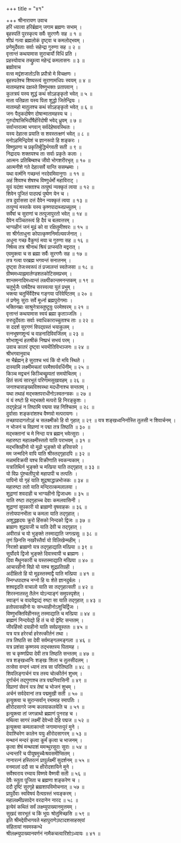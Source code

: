 +++
title = "४१"

+++
श्रीनारायण उवाच  
हरिं ध्यात्वा हरिर्ब्रह्मन् जगाम ब्रह्मणः सभाम् ।  
बृहस्पतिं पुरस्कृत्य सर्वैः सुरगणैः सह ॥ १ ॥  
शीघ्रं गत्वा ब्रह्मलोकं दृष्ट्वा च कमलोद्भवम् ।  
प्रणेमुर्देवताः सर्वाः सहेन्द्रा गुरुणा सह ॥ २ ॥  
वृत्तान्तं कथयामास सुराचार्यो विधिं प्रति ।  
प्रहस्योवाच तच्छ्रुत्वा महेन्द्रं कमलासनः ॥ ३ ॥  
ब्रह्मोवाच  
वत्स मद्वंशजातोऽसि प्रपौत्रो मे विचक्षणः ।  
बृहस्पतेश्च शिष्यस्त्वं सुराणामधिपः स्वयम् ॥ ४ ॥  
मातामहश्च दक्षस्ते विष्णुभक्तः प्रतापवान् ।  
कुलत्रयं यस्य शुद्धं कथं सोऽहङ्कृतो भवेत् ॥ ५ ॥  
माता पतिव्रता यस्य पिता शुद्धो जितेन्द्रियः ।  
मातामहो मातुलश्च कथं सोऽहङ्‌कृतो भवेत् ॥ ६ ॥  
जनः पैतृकदोषेण दोषान्मातामहस्य च ।  
गुरुदोषात्त्रिभिर्दोषैर्हरिदोषी भवेद्‌ ध्रुवम् ॥ ७ ॥  
सर्वान्तरात्मा भगवान् सर्वदेहेष्ववस्थितः ।  
यस्य देहात्स प्रयाति स शवस्तत्क्षणं भवेत् ॥ ८ ॥  
मनोऽहमिन्द्रियेशं च ज्ञानरूपो हि शङ्‌करः ।  
विष्णुप्राणा च प्रकृतिर्बुद्धिर्भगवती सती ॥ ९ ॥  
निद्रादयः शक्तयश्च ताः सर्वाः प्रकृतेः कलाः ।  
आत्मनः प्रतिबिम्बश्च जीवो भोगशरीरभृत् ॥ १० ॥  
आत्मनीशे गते देहात्सर्वे यान्ति ससम्भ्रमाः ।  
यथा वर्त्मनि गच्छन्तं नरदेवमिवानुगाः ॥ ११ ॥  
अहं शिवश्च शेषश्च विष्णुर्धर्मो महाविराट् ।  
यूयं यदंशा भक्ताश्च तत्पुष्पं न्यक्कृतं त्वया ॥ १२ ॥  
शिवेन पूजितं पादपद्मं पुष्पेण येन च ।  
तत्र दुर्वाससा दत्तं दैवेन न्यक्कृतं त्वया ॥ १३ ॥  
तत्पुण्यं मस्तके यस्य कृष्णपादाब्जप्रच्युतम् ।  
सर्वेषां च सुराणां च तत्पूजापुरतो भवेत् ॥ १४ ॥  
दैवेन वञ्चितस्त्वं हि दैवं च बलवत्तरम् ।  
भाग्यहीनं जनं मूढं को वा रक्षितुमीश्वरः ॥ १५ ॥  
सा श्रीर्गताधुना कोपात्कृष्णनिर्माल्यवर्जनात् ।  
अधुना गच्छ वैकुण्ठं मया च गुरुणा सह ॥ १६ ॥  
निषेव्य तत्र श्रीनाथं श्रियं प्राप्स्यति मद्वरात् ।  
एवमुक्त्वा च स ब्रह्मा सर्वैः सुरगणैः सह ॥ १७ ॥  
तत्र गत्वा परब्रह्म भगवन्तं सनातनम् ।  
दृष्ट्वा तेजःस्वरूपं तं प्रज्वलन्तं स्वतेजसा ॥ १८ ॥  
ग्रीष्ममध्याह्नमार्तण्डशतकोटिसमप्रभम् ।  
शान्तमनादिमध्यान्तं लक्ष्यीकान्तमनन्तकम् ॥ १९ ॥  
चतुर्भुजैः पार्षदैश्च सरस्वत्या युतं प्रभुम् ।  
भक्त्या चतुर्भिर्वेदैश्च गङ्‌गया परिवेष्टितम् ॥ २० ॥  
तं प्रणेमुः सुराः सर्वे मूर्ध्ना ब्रह्मपुरोगमाः ।  
भक्तिनम्राः साश्रुनेत्रास्तुष्टुवुः परमेश्वरम् ॥ २१ ॥  
वृत्तान्तं कथयामास स्वयं ब्रह्मा कृताञ्जलिः ।  
रुरुदुर्देवताः सर्वाः स्वाधिकाराच्चुताश्च ताः ॥ २२ ॥  
स ददर्श सुरगणं विपद्‌ग्रस्तं भयाकुलम् ।  
रत्नभूषणशून्यं च वाहनादिविवर्जितम् ॥ २३ ॥  
शोभाशून्यं हतश्रीकं निष्प्रभं सभयं परम् ।  
उवाच कातरं दृष्ट्वा भयभीतिविभञ्जनः ॥ २४ ॥  
श्रीभगवानुवाच  
मा भैर्ब्रह्मन् हे सुराश्च भयं किं वो मयि स्थिते ।  
दास्यामि लक्ष्मीमचलां परमैश्वर्यवर्धिनीम् ॥ २५ ॥  
किञ्च मद्वचनं किञ्चिच्छ्रूयतां समयोचितम् ।  
हितं सत्यं सारभूतं परिणामसुखावहम् ॥ २६ ॥  
जनाश्चासङ्ख्यविश्वस्था मदधीनाश्च सन्ततम् ।  
यथा तथाहं मद्भक्तपराधीनोऽस्वतन्त्रकः ॥ २७ ॥  
यं यं रुष्टो हि मद्भक्तो मत्परो हि निरङ्‌कुशः ।  
तद्‌गृहेऽहं न तिष्ठामि पद्मया सह निश्चितम् ॥ २८ ॥  
दुर्वासाः शङ्‌करांशश्च वैष्णवो मत्परायणः ।  
तच्छापादागतोऽहं च सलक्ष्मीको हि वो गृहात् ॥ २९ ॥
यत्र शङ्‌खध्वनिर्नास्ति तुलसी न शिवार्चनम् ।  
न भोजनं च विप्राणां न पद्मा तत्र तिष्ठति ॥ ३० ॥  
मद्भक्तानां च मे निन्दा यत्र ब्रह्मन् भवेत्सुराः ।  
महारुष्टा महालक्ष्मीस्ततो याति पराभवम् ॥ ३१ ॥  
मद्भक्तिहीनो यो मूढो भुङ्क्ते यो हरिवासरे ।  
मम जन्मदिने वापि याति श्रीस्तद्‌गृहादपि ॥ ३२ ॥  
मन्नामविक्रयी यश्च विक्रीणाति स्वकन्यकाम् ।  
यत्रातिथिर्न भुङ्‌क्ते च मत्प्रिया याति तद्‌गृहात् ॥ ३३ ॥  
यो विप्रः पुंश्चलीपुत्रो महापापी च तत्पतिः ।  
पापिनो यो गृहं याति शूद्रश्राद्धान्नभोजकः ॥ ३४ ॥  
महारुष्टा ततो याति मन्दिरात्कमलालया ।  
शूद्राणां शवदाही च भाग्यहीनो द्विजाधमः ॥ ३५ ॥  
याति रुष्टा तद्‌गृहाच्च देवाः कमलवासिनी ।  
शूद्राणां सूपकारी यो ब्राह्मणो वृषवाहकः ॥ ३६ ॥  
तत्तोयपानभीता च कमला याति तद्‌गृहात् ।  
अशुद्धहृदयः क्रूरो हिंसको निन्दको द्विजः ॥ ३७ ॥  
ब्राह्मणः शूद्रयाजी च याति देवी च तद्‌गृहात् ।  
अवीरान्नं च यो भुङ्‌क्ते तस्माद्याति जगत्प्रसूः ॥ ३८ ॥  
तृणं छिनत्ति नखरैस्तैर्वा यो विलिखेन्महीम् ।  
निराशो ब्राह्मणो यत्र तद्‌गृहाद्याति मत्प्रिया ॥ ३९ ॥  
सूर्योदये द्विजो भुङ्‌क्ते दिवास्वापी च ब्राह्मणः ।  
दिवा मैथुनकारी च यस्तस्माद्याति मत्प्रिया ॥ ४० ॥  
आचारहीनो विप्रो यो यश्च शूद्रप्रतिग्रही ।  
अदीक्षितो हि यो मूढस्तस्माद्वै याति मत्प्रिया ॥ ४१ ॥  
स्निग्धपादश्च नग्नो हि यः शेते ज्ञानदुर्बलः ।  
शश्वद्वदति वाचालो याति सा तद्‌गृहात्सती ॥ ४२ ॥  
शिरस्नातस्तु तैलेन योऽन्याङ्‌गं समुपस्पृशेत् ।  
स्वाङ्‌गं च वादयेद्वाद्यं रुष्टा सा याति तद्‌गृहात् ॥ ४३ ॥  
व्रतोपवासहीनो यः सन्ध्याहीनोऽशुचिर्द्विजः ।  
विष्णुभक्तिविहीनस्तु तस्माद्याति च मत्प्रिया ॥ ४४ ॥  
ब्राह्मणं निन्दयेद्यो हि तं च यो द्वेष्टि सन्ततम् ।  
जीवहिंस्रो दयाहीनो याति सर्वप्रसूस्ततः ॥ ४५ ॥  
यत्र यत्र हरेरर्चा हरेरुत्कीर्तनं तथा ।  
तत्र तिष्ठति सा देवी सर्वमङ्‌गलमङ्‌गला ॥ ४६ ॥  
यत्र प्रशंसा कृष्णस्य तद्भक्तस्य पितामह ।  
सा च कृष्णप्रिया देवी तत्र तिष्ठति सन्ततम् ॥ ४७ ॥  
यत्र शङ्‌खध्वनिः शङ्‌खः शिला च तुलसीदलम् ।  
तत्सेवा वन्दनं ध्यानं तत्र सा परितिष्ठति ॥ ४८ ॥  
शिवलिङ्‌गार्चनं यत्र तस्य चोत्कीर्तनं शुभम् ।  
दुर्गार्चनं तद्‌गुणाश्च तत्र पद्मनिवासिनी ॥ ४९ ॥  
विप्राणां सेवनं यत्र तेषां च भोजनं शुभम् ।  
अर्चनं सर्वदेवानां तत्र पद्ममुखी सती ॥ ५० ॥  
इत्युक्त्वा च सुरान्सर्वान् रमामाह रमापतिः ।  
क्षीरोदसागरे जन्म कलयाकलयेति च ॥ ५१ ॥  
इत्युक्त्वा तां जगन्नाथो ब्रह्माणं पुनराह च ।  
मथित्वा सागरं लक्ष्मीं देवेभ्यो देहि पद्मज ॥ ५२ ॥  
इत्युक्त्वा कमलाकान्तो जगामान्तःपुरं मुने ।  
देवाश्चिरेण कालेन ययुः क्षीरोदसागरम् ॥ ५३ ॥  
मन्थानं मन्दरं कृत्वा कूर्मं कृत्वा च भाजनम् ।  
कृत्वा शेषं मन्थपाशं ममन्थुरसुराः सुराः ॥ ५४ ॥  
धन्वन्तरिं च पीयूषमुच्चैःश्रवसमीप्सितम् ।  
नानारत्नं हस्तिरत्नं प्रापुर्लक्ष्मीं सुदर्शनम् ॥ ५५ ॥  
वनमालां ददौ सा च क्षीरोदशायिने मुने ।  
सर्वेश्वराय रम्याय विष्णवे वैष्णवी सती ॥ ५६ ॥  
देवैः स्तुता पूजिता च ब्रह्मणा शङ्‌करेण च ।  
ददौ दृष्टिं सुरगृहे ब्रह्मशापविमोचनात् ॥ ५७ ॥  
प्रापुर्देवाः स्वविषयं दैत्यग्रस्तं भयङ्‌करम् ।  
महालक्ष्मीप्रसादेन वरदानेन नारद ॥ ५८ ॥  
इत्येवं कथितं सर्वं लक्ष्म्युपाख्यानमुत्तमम् ।  
सुखदं सारभूतं च किं भूयः श्रोतुमिच्छसि ॥ ५९ ॥  
इति श्रीमद्देवीभागवते महापुराणेऽष्टादशसाहस्र्यां  
संहितायां नवमस्कन्धे  
श्रीलक्ष्म्युपाख्यानवर्णनं नामैकचत्वारिंशोऽध्यायः ॥ ४१ ॥
